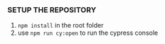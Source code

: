 ### SETUP THE REPOSITORY

1. `npm install` in the root folder
2. use `npm run cy:open` to run the cypress console 